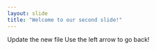 ```yaml
---
layout: slide
title: "Welcome to our second slide!"
---
```

Update the new file
Use the left arrow to go back!

